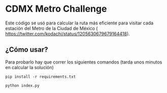 # CDMX Metro Challenge
Este código se usó para calcular la ruta más eficiente para visitar cada estación del Metro de la Ciudad de México ( https://twitter.com/kodachi/status/1205630679679164418).

## ¿Cómo usar?
Para probarlo hay que correr los siguientes comandos (tarda unos minutos en calcular la solución)

`pip install -r requirements.txt`

`python index.py`